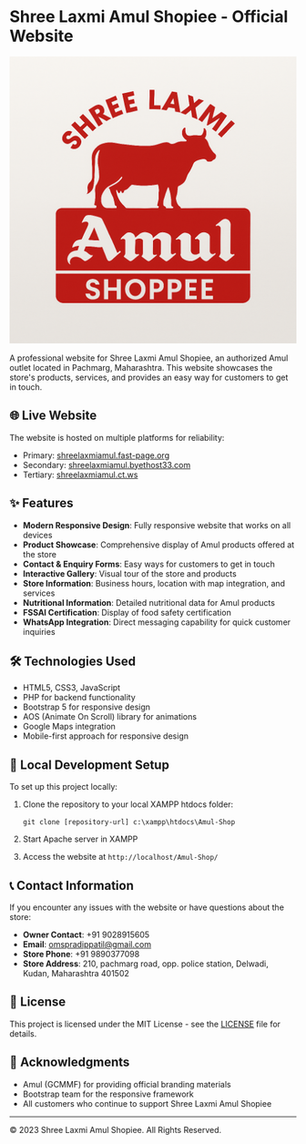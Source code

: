 # Shree Laxmi Amul Shopiee - Official Website

![Amul Logo](Amul.jpg)

A professional website for Shree Laxmi Amul Shopiee, an authorized Amul outlet located in Pachmarg, Maharashtra. This website showcases the store's products, services, and provides an easy way for customers to get in touch.

## 🌐 Live Website

The website is hosted on multiple platforms for reliability:

- Primary: [shreelaxmiamul.fast-page.org](https://shreelaxmiamul.fast-page.org)
- Secondary: [shreelaxmiamul.byethost33.com](http://shreelaxmiamul.byethost33.com)
- Tertiary: [shreelaxmiamul.ct.ws](https://shreelaxmiamul.ct.ws)

## ✨ Features

- **Modern Responsive Design**: Fully responsive website that works on all devices
- **Product Showcase**: Comprehensive display of Amul products offered at the store
- **Contact & Enquiry Forms**: Easy ways for customers to get in touch
- **Interactive Gallery**: Visual tour of the store and products
- **Store Information**: Business hours, location with map integration, and services
- **Nutritional Information**: Detailed nutritional data for Amul products
- **FSSAI Certification**: Display of food safety certification
- **WhatsApp Integration**: Direct messaging capability for quick customer inquiries

## 🛠️ Technologies Used

- HTML5, CSS3, JavaScript
- PHP for backend functionality
- Bootstrap 5 for responsive design
- AOS (Animate On Scroll) library for animations
- Google Maps integration
- Mobile-first approach for responsive design

## 🔧 Local Development Setup

To set up this project locally:

1. Clone the repository to your local XAMPP htdocs folder:
   ```
   git clone [repository-url] c:\xampp\htdocs\Amul-Shop
   ```

2. Start Apache server in XAMPP

3. Access the website at `http://localhost/Amul-Shop/`

## 📞 Contact Information

If you encounter any issues with the website or have questions about the store:

- **Owner Contact**: +91 9028915605
- **Email**: omspradippatil@gmail.com
- **Store Phone**: +91 9890377098
- **Store Address**: 210, pachmarg road, opp. police station, Delwadi, Kudan, Maharashtra 401502

## 📄 License

This project is licensed under the MIT License - see the [LICENSE](LICENSE) file for details.

## 🙏 Acknowledgments

- Amul (GCMMF) for providing official branding materials
- Bootstrap team for the responsive framework
- All customers who continue to support Shree Laxmi Amul Shopiee

---

© 2023 Shree Laxmi Amul Shopiee. All Rights Reserved.
